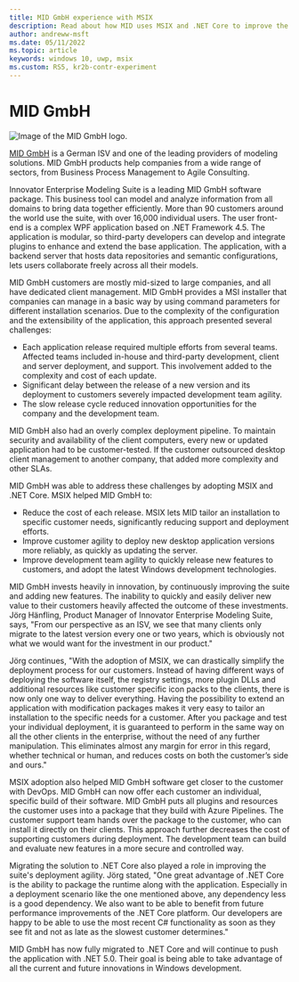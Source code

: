 ```yaml
---
title: MID GmbH experience with MSIX
description: Read about how MID uses MSIX and .NET Core to improve the release cycle of their Innovator Enterprise Modeling Suite.
author: andreww-msft
ms.date: 05/11/2022
ms.topic: article
keywords: windows 10, uwp, msix
ms.custom: RS5, kr2b-contr-experiment
---
```


# MID GmbH

![Image of the MID GmbH logo.](../images/Logo-MIDGmbH.png)

[MID GmbH](https://www.mid.de) is a German ISV and one of the leading providers of modeling solutions. MID GmbH products help companies from a wide range of sectors, from Business Process Management to Agile Consulting.

Innovator Enterprise Modeling Suite is a leading MID GmbH software package. This business tool can model and analyze information from all domains to bring data together efficiently. More than 90 customers around the world use the suite, with over 16,000 individual users. The user front-end is a complex WPF application based on .NET Framework 4.5. The application is modular, so third-party developers can develop and integrate plugins to enhance and extend the base application. The application, with a backend server that hosts data repositories and semantic configurations, lets users collaborate freely across all their models.

MID GmbH customers are mostly mid-sized to large companies, and all have dedicated client management. MID GmbH provides a MSI installer that companies can manage in a basic way by using command parameters for different installation scenarios. Due to the complexity of the configuration and the extensibility of the application, this approach presented several challenges:

- Each application release required multiple efforts from several teams. Affected teams included in-house and third-party development, client and server deployment, and support. This involvement added to the complexity and cost of each update.
- Significant delay between the release of a new version and its deployment to customers severely impacted development team agility.
- The slow release cycle reduced innovation opportunities for the company and the development team.

MID GmbH also had an overly complex deployment pipeline. To maintain security and availability of the client computers, every new or updated application had to be customer-tested. If the customer outsourced desktop client management to another company, that added more complexity and other SLAs.

MID GmbH was able to address these challenges by adopting MSIX and .NET Core. MSIX helped MID GmbH to:

- Reduce the cost of each release. MSIX lets MID tailor an installation to specific customer needs, significantly reducing support and deployment efforts.
- Improve customer agility to deploy new desktop application versions more reliably, as quickly as updating the server.
- Improve development team agility to quickly release new features to customers, and adopt the latest Windows development technologies.

MID GmbH invests heavily in innovation, by continuously improving the suite and adding new features. The inability to quickly and easily deliver new value to their customers heavily affected the outcome of these investments. Jörg Hänfling, Product Manager of Innovator Enterprise Modeling Suite, says, "From our perspective as an ISV, we see that many clients only migrate to the latest version every one or two years, which is obviously not what we would want for the investment in our product."

Jörg continues, "With the adoption of MSIX, we can drastically simplify the deployment process for our customers. Instead of having different ways of deploying the software itself, the registry settings, more plugin DLLs and additional resources like customer specific icon packs to the clients, there is now only one way to deliver everything. Having the possibility to extend an application with modification packages makes it very easy to tailor an installation to the specific needs for a customer. After you package and test your individual deployment, it is guaranteed to perform in the same way on all the other clients in the enterprise, without the need of any further manipulation. This eliminates almost any margin for error in this regard, whether technical or human, and reduces costs on both the customer’s side and ours." 

MSIX adoption also helped MID GmbH software get closer to the customer with DevOps. MID GmbH can now offer each customer an individual, specific build of their software. MID GmbH puts all plugins and resources the customer uses into a package that they build with Azure Pipelines. The customer support team hands over the package to the customer, who can install it directly on their clients.  This approach further decreases the cost of supporting customers during deployment. The development team can build and evaluate new features in a more secure and controlled way.

Migrating the solution to .NET Core also played a role in improving the suite's deployment agility. Jörg stated, "One great advantage of .NET Core is the ability to package the runtime along with the application. Especially in a deployment scenario like the one mentioned above, any dependency less is a good dependency. We also want to be able to benefit from future performance improvements of the .NET Core platform. Our developers are happy to be able to use the most recent C# functionality as soon as they see fit and not as late as the slowest customer determines."

MID GmbH has now fully migrated to .NET Core and will continue to push the application with .NET 5.0. Their goal is being able to take advantage of all the current and future innovations in Windows development.


